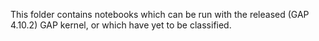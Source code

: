 This folder contains notebooks which can be run with the released
(GAP 4.10.2) GAP kernel, or which have yet to be classified.

